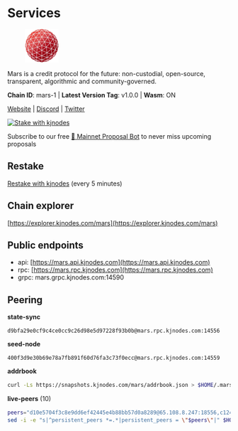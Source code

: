 # Services

<figure><img src="https://raw.githubusercontent.com/kj89/cosmos-images/main/logos/mars.png" alt=""><figcaption></figcaption></figure>

Mars is a credit protocol for the future: non-custodial,  open-source, transparent, algorithmic and community-governed.

**Chain ID**: mars-1 | **Latest Version Tag**: v1.0.0 | **Wasm**: ON

[Website](https://marsprotocol.io) | [Discord](https://discord.gg/marsprotocol) | [Twitter](https://twitter.com/mars_protocol)

[![Stake with kjnodes](https://i.ibb.co/cr44Q8j/button-stake-with-kjnodes.png)](https://restake.app/mars/marsvaloper1p9t4gr40rnpdwqacxgcqp7ffrfw908nu020g4n)

Subscribe to our free [🤖 Mainnet Proposal Bot](https://t.me/kjnodes_proposal_bot) to never miss upcoming proposals

## Restake

[Restake with kjnodes](https://restake.app/mars/marsvaloper1p9t4gr40rnpdwqacxgcqp7ffrfw908nu020g4n) (every 5 minutes)
## Chain explorer
[https://explorer.kjnodes.com/mars](https://explorer.kjnodes.com/mars)

## Public endpoints

* api: [https://mars.api.kjnodes.com](https://mars.api.kjnodes.com)
* rpc: [https://mars.rpc.kjnodes.com](https://mars.rpc.kjnodes.com)
* grpc: mars.grpc.kjnodes.com:14590

## Peering

**state-sync**

```text
d9bfa29e0cf9c4ce0cc9c26d98e5d97228f93b0b@mars.rpc.kjnodes.com:14556
```

**seed-node**

```text
400f3d9e30b69e78a7fb891f60d76fa3c73f0ecc@mars.rpc.kjnodes.com:14559
```

**addrbook**
```bash
curl -Ls https://snapshots.kjnodes.com/mars/addrbook.json > $HOME/.mars/config/addrbook.json
```

**live-peers** (10)
```bash
peers="d10e5704f3c8e9dd6ef42445e4b88bb57d0a8289@65.108.8.247:18556,c124ce0b508e8b9ed1c5b6957f362225659b5343@169.155.45.189:26656,be7d56127ef887d095b2f55f09be5fee1969d922@146.59.52.48:18095,f6eddb5f6ef49a1a2007e586da4755b2b2081b3d@51.89.6.150:20656,d563325034a2401db69388d1c6ccd0df9009c28b@51.79.21.8:26656,b88814bddfccd85289d7201bfd6fc6c4b3342ab2@178.162.165.193:36095,86baedb502883a67947c84f62f3b6b89fc630988@107.155.81.98:26656,d933a425e567c28b4695acbbf0d6cfa6c68cf0c5@65.108.72.156:26656,ad55300ebe0ac531c6accd326dcecbf45689bdc6@167.114.64.30:26656,d9bfa29e0cf9c4ce0cc9c26d98e5d97228f93b0b@65.109.88.38:14556"
sed -i -e "s|^persistent_peers *=.*|persistent_peers = \"$peers\"|" $HOME/.mars/config/config.toml
```

